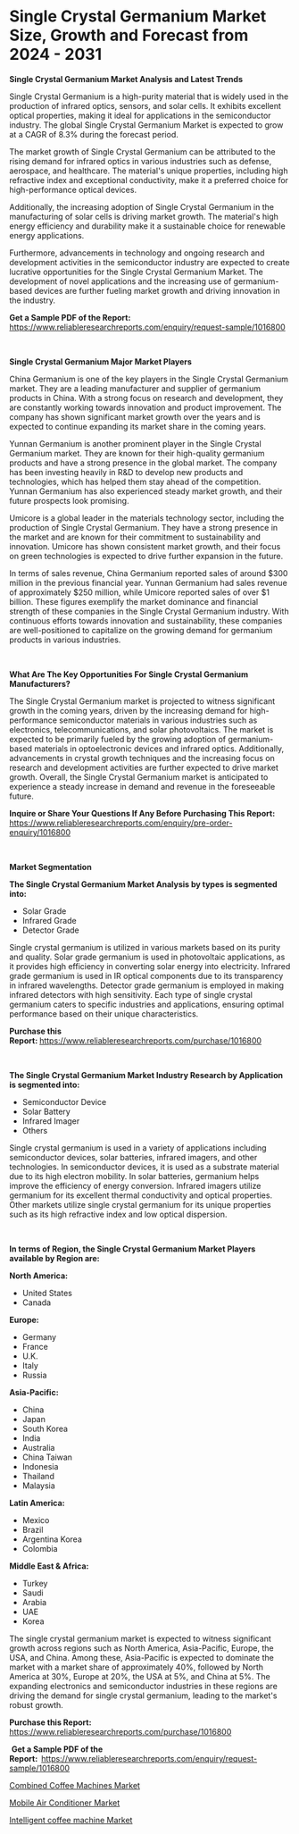 <p><h1>Single Crystal Germanium Market Size, Growth and Forecast from 2024 - 2031</h1></p><p><strong>Single Crystal Germanium Market Analysis and Latest Trends</strong></p>
<p><p>Single Crystal Germanium is a high-purity material that is widely used in the production of infrared optics, sensors, and solar cells. It exhibits excellent optical properties, making it ideal for applications in the semiconductor industry. The global Single Crystal Germanium Market is expected to grow at a CAGR of 8.3% during the forecast period.</p><p>The market growth of Single Crystal Germanium can be attributed to the rising demand for infrared optics in various industries such as defense, aerospace, and healthcare. The material's unique properties, including high refractive index and exceptional conductivity, make it a preferred choice for high-performance optical devices.</p><p>Additionally, the increasing adoption of Single Crystal Germanium in the manufacturing of solar cells is driving market growth. The material's high energy efficiency and durability make it a sustainable choice for renewable energy applications.</p><p>Furthermore, advancements in technology and ongoing research and development activities in the semiconductor industry are expected to create lucrative opportunities for the Single Crystal Germanium Market. The development of novel applications and the increasing use of germanium-based devices are further fueling market growth and driving innovation in the industry.</p></p>
<p><strong>Get a Sample PDF of the Report:&nbsp;</strong> <a href="https://www.reliableresearchreports.com/enquiry/request-sample/1016800">https://www.reliableresearchreports.com/enquiry/request-sample/1016800</a></p>
<p>&nbsp;</p>
<p><strong>Single Crystal Germanium Major Market Players</strong></p>
<p><p>China Germanium is one of the key players in the Single Crystal Germanium market. They are a leading manufacturer and supplier of germanium products in China. With a strong focus on research and development, they are constantly working towards innovation and product improvement. The company has shown significant market growth over the years and is expected to continue expanding its market share in the coming years.</p><p>Yunnan Germanium is another prominent player in the Single Crystal Germanium market. They are known for their high-quality germanium products and have a strong presence in the global market. The company has been investing heavily in R&D to develop new products and technologies, which has helped them stay ahead of the competition. Yunnan Germanium has also experienced steady market growth, and their future prospects look promising.</p><p>Umicore is a global leader in the materials technology sector, including the production of Single Crystal Germanium. They have a strong presence in the market and are known for their commitment to sustainability and innovation. Umicore has shown consistent market growth, and their focus on green technologies is expected to drive further expansion in the future.</p><p>In terms of sales revenue, China Germanium reported sales of around $300 million in the previous financial year. Yunnan Germanium had sales revenue of approximately $250 million, while Umicore reported sales of over $1 billion. These figures exemplify the market dominance and financial strength of these companies in the Single Crystal Germanium industry. With continuous efforts towards innovation and sustainability, these companies are well-positioned to capitalize on the growing demand for germanium products in various industries.</p></p>
<p>&nbsp;</p>
<p><strong>What Are The Key Opportunities For Single Crystal Germanium Manufacturers?</strong></p>
<p><p>The Single Crystal Germanium market is projected to witness significant growth in the coming years, driven by the increasing demand for high-performance semiconductor materials in various industries such as electronics, telecommunications, and solar photovoltaics. The market is expected to be primarily fueled by the growing adoption of germanium-based materials in optoelectronic devices and infrared optics. Additionally, advancements in crystal growth techniques and the increasing focus on research and development activities are further expected to drive market growth. Overall, the Single Crystal Germanium market is anticipated to experience a steady increase in demand and revenue in the foreseeable future.</p></p>
<p><strong>Inquire or Share Your Questions If Any Before Purchasing This Report:</strong> <a href="https://www.reliableresearchreports.com/enquiry/pre-order-enquiry/1016800">https://www.reliableresearchreports.com/enquiry/pre-order-enquiry/1016800</a></p>
<p>&nbsp;</p>
<p><strong>Market Segmentation</strong></p>
<p><strong>The Single Crystal Germanium Market Analysis by types is segmented into:</strong></p>
<p><ul><li>Solar Grade</li><li>Infrared Grade</li><li>Detector Grade</li></ul></p>
<p><p>Single crystal germanium is utilized in various markets based on its purity and quality. Solar grade germanium is used in photovoltaic applications, as it provides high efficiency in converting solar energy into electricity. Infrared grade germanium is used in IR optical components due to its transparency in infrared wavelengths. Detector grade germanium is employed in making infrared detectors with high sensitivity. Each type of single crystal germanium caters to specific industries and applications, ensuring optimal performance based on their unique characteristics.</p></p>
<p><strong>Purchase this Report:&nbsp;</strong><a href="https://www.reliableresearchreports.com/purchase/1016800">https://www.reliableresearchreports.com/purchase/1016800</a></p>
<p>&nbsp;</p>
<p><strong>The Single Crystal Germanium Market Industry Research by Application is segmented into:</strong></p>
<p><ul><li>Semiconductor Device</li><li>Solar Battery</li><li>Infrared Imager</li><li>Others</li></ul></p>
<p><p>Single crystal germanium is used in a variety of applications including semiconductor devices, solar batteries, infrared imagers, and other technologies. In semiconductor devices, it is used as a substrate material due to its high electron mobility. In solar batteries, germanium helps improve the efficiency of energy conversion. Infrared imagers utilize germanium for its excellent thermal conductivity and optical properties. Other markets utilize single crystal germanium for its unique properties such as its high refractive index and low optical dispersion.</p></p>
<p>&nbsp;</p>
<p><strong>In terms of Region, the Single Crystal Germanium Market Players available by Region are:</strong></p>
<p>
    <p> <strong> North America: </strong>
        <ul>
            <li>United States</li>
            <li>Canada</li>
        </ul>
        </p> 
    <p> <strong> Europe: </strong>
        <ul>
            <li>Germany</li>
            <li>France</li>
            <li>U.K.</li>
            <li>Italy</li>
            <li>Russia</li>
        </ul>
        </p> 
    <p> <strong> Asia-Pacific: </strong>
        <ul>
            <li>China</li>
            <li>Japan</li>
            <li>South Korea</li>
            <li>India</li>
            <li>Australia</li>
            <li>China Taiwan</li>
            <li>Indonesia</li>
            <li>Thailand</li>
            <li>Malaysia</li>
        </ul>
        </p> 
    <p> <strong> Latin America: </strong>
        <ul>
            <li>Mexico</li>
            <li>Brazil</li>
            <li>Argentina Korea</li>
            <li>Colombia</li>
        </ul>
        </p> 
    <p> <strong> Middle East & Africa: </strong>
        <ul>
            <li>Turkey</li>
            <li>Saudi</li>
            <li>Arabia</li>
            <li>UAE</li>
            <li>Korea</li>
        </ul>
    </p>
    </p>
<p><p>The single crystal germanium market is expected to witness significant growth across regions such as North America, Asia-Pacific, Europe, the USA, and China. Among these, Asia-Pacific is expected to dominate the market with a market share of approximately 40%, followed by North America at 30%, Europe at 20%, the USA at 5%, and China at 5%. The expanding electronics and semiconductor industries in these regions are driving the demand for single crystal germanium, leading to the market's robust growth.</p></p>
<p><strong>Purchase this Report: </strong><a href="https://www.reliableresearchreports.com/purchase/1016800">https://www.reliableresearchreports.com/purchase/1016800</a></p>
<p>&nbsp;<strong>Get a Sample PDF of the Report:&nbsp;&nbsp;</strong><a href="https://www.reliableresearchreports.com/enquiry/request-sample/1016800">https://www.reliableresearchreports.com/enquiry/request-sample/1016800</a></p>
<p><strong></strong></p>
<p><p><a href="https://view.publitas.com/reportprime-1/insights-into-combined-coffee-machines-market-size-analysing-market-share-trends-and-growth-from-2023-to-2030/">Combined Coffee Machines Market</a></p><p><a href="https://view.publitas.com/reportprime-1/mobile-air-conditioner-market-insights-market-players-and-forecast-till-2030/">Mobile Air Conditioner Market</a></p><p><a href="https://view.publitas.com/reportprime-1/intelligent-coffee-machine-market-size-evaluating-its-market-trends-growth-and-projections-2023-2030/">Intelligent coffee machine Market</a></p></p>